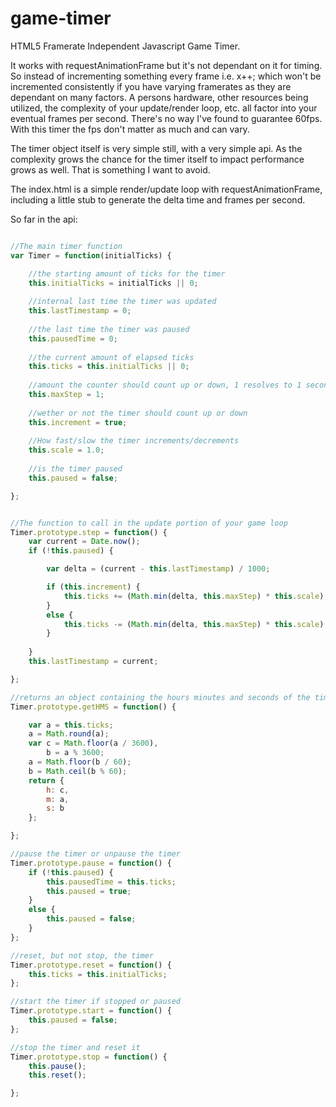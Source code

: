 # game-timer
HTML5 Framerate Independent Javascript Game Timer. 

It works with requestAnimationFrame but it's not dependant on it for timing.  So instead of incrementing something every frame i.e. x++; which won't be incremented consistently if you have varying framerates as they are dependant on many factors.  A persons hardware, other resources being utilized, the complexity of your update/render loop, etc. all factor into your eventual frames per second.  There's no way I've found to guarantee 60fps.  With this timer the fps don't matter as much and can vary.

The timer object itself is very simple still, with a very simple api.  As the complexity grows the chance for the timer itself to impact performance grows as well.  That is something I want to avoid.

The index.html is a simple render/update loop with requestAnimationFrame, including a little stub to generate the delta time and frames per second.

So far in the api:

```javascript

//The main timer function
var Timer = function(initialTicks) {

    //the starting amount of ticks for the timer
    this.initialTicks = initialTicks || 0;
    
    //internal last time the timer was updated
    this.lastTimestamp = 0;
    
    //the last time the timer was paused
    this.pausedTime = 0;
    
    //the current amount of elapsed ticks
    this.ticks = this.initialTicks || 0;
    
    //amount the counter should count up or down, 1 resolves to 1 second in general
    this.maxStep = 1;
    
    //wether or not the timer should count up or down
    this.increment = true;
    
    //How fast/slow the timer increments/decrements
    this.scale = 1.0;
    
    //is the timer paused
    this.paused = false;

};


//The function to call in the update portion of your game loop
Timer.prototype.step = function() {
    var current = Date.now();
    if (!this.paused) {

        var delta = (current - this.lastTimestamp) / 1000;

        if (this.increment) {
            this.ticks += (Math.min(delta, this.maxStep) * this.scale);
        }
        else {
            this.ticks -= (Math.min(delta, this.maxStep) * this.scale);
        }
        
    }
    this.lastTimestamp = current;

};

//returns an object containing the hours minutes and seconds of the timer
Timer.prototype.getHMS = function() {

    var a = this.ticks;
    a = Math.round(a);
    var c = Math.floor(a / 3600),
        b = a % 3600;
    a = Math.floor(b / 60);
    b = Math.ceil(b % 60);
    return {
        h: c,
        m: a,
        s: b
    };

};

//pause the timer or unpause the timer
Timer.prototype.pause = function() {
    if (!this.paused) {
        this.pausedTime = this.ticks;
        this.paused = true;
    }
    else {
        this.paused = false;
    }
};

//reset, but not stop, the timer
Timer.prototype.reset = function() {
    this.ticks = this.initialTicks;
};

//start the timer if stopped or paused
Timer.prototype.start = function() {
    this.paused = false;
};

//stop the timer and reset it
Timer.prototype.stop = function() {
    this.pause();
    this.reset();

};
```
